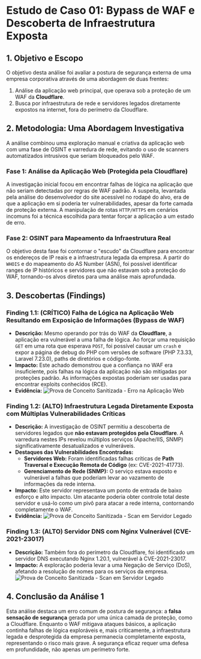# Estudo de Caso 01: Bypass de WAF e Descoberta de Infraestrutura Exposta

## 1. Objetivo e Escopo

O objetivo desta análise foi avaliar a postura de segurança externa de uma empresa corporativa através de uma abordagem de duas frentes:
1.  Análise da aplicação web principal, que operava sob a proteção de um WAF da **Cloudflare**.
2.  Busca por infraestrutura de rede e servidores legados diretamente expostos na internet, fora do perímetro da Cloudflare.

## 2. Metodologia: Uma Abordagem Investigativa

A análise combinou uma exploração manual e criativa da aplicação web com uma fase de OSINT e varredura de rede, evitando o uso de scanners automatizados intrusivos que seriam bloqueados pelo WAF.

### Fase 1: Análise da Aplicação Web (Protegida pela Cloudflare)
A investigação inicial focou em encontrar falhas de lógica na aplicação que não seriam detectadas por regras de WAF padrão. A suspeita, levantada pela análise do desenvolvedor do site acessível no rodapé do alvo, era de que a aplicação em si poderia ter vulnerabilidades, apesar da forte camada de proteção externa. A manipulação de rotas `HTTP/HTTPS` em cenários incomuns foi a técnica escolhida para tentar forçar a aplicação a um estado de erro.

### Fase 2: OSINT para Mapeamento da Infraestrutura Real
O objetivo desta fase foi contornar o "escudo" da Cloudflare para encontrar os endereços de IP reais e a infraestrutura legada da empresa. A partir do `WHOIS` e do mapeamento do AS Number (ASN), foi possível identificar ranges de IP históricos e servidores que não estavam sob a proteção do WAF, tornando-os alvos diretos para uma análise mais aprofundada.

## 3. Descobertas (Findings)

### Finding 1.1: (CRÍTICO) Falha de Lógica na Aplicação Web Resultando em Exposição de Informações (Bypass de WAF)
* **Descrição:** Mesmo operando por trás do WAF da **Cloudflare**, a aplicação era vulnerável a uma falha de lógica. Ao forçar uma requisição `GET` em uma rota que esperava `POST`, foi possível causar um `crash` e expor a página de debug do PHP com versões de software (PHP 7.3.33, Laravel 7.23.0), paths de diretórios e código-fonte.
* **Impacto:** Este achado demonstrou que a confiança no WAF era insuficiente, pois falhas na lógica da aplicação não são mitigadas por proteções padrão. As informações expostas poderiam ser usadas para encontrar exploits conhecidos (RCE).
* **Evidência:**
    ![Prova de Conceito Sanitizada - Erro na Aplicação Web](./evidence/webapp-vulneravel.png)

### Finding 1.2: (ALTO) Infraestrutura Legada Diretamente Exposta com Múltiplas Vulnerabilidades Críticas
* **Descrição:** A investigação de OSINT permitiu a descoberta de servidores legados que **não estavam protegidos pela Cloudflare**. A varredura nestes IPs revelou múltiplos serviços (Apache/IIS, SNMP) significativamente desatualizados e vulneráveis.
* **Destaques das Vulnerabilidades Encontradas:**
  * **Servidores Web:** Foram identificadas falhas críticas de **Path Traversal e Execução Remota de Código** (ex: CVE-2021-41773).
  * **Gerenciamento de Rede (SNMP):** O serviço estava exposto e vulnerável a falhas que poderiam levar ao vazamento de informações da rede interna.
* **Impacto:** Este servidor representava um ponto de entrada de baixo esforço e alto impacto. Um atacante poderia obter controle total deste servidor e usá-lo como um pivô para atacar a rede interna, contornando completamente o WAF.
* **Evidência:**
    ![Prova de Conceito Sanitizada - Scan em Servidor Legado](./evidence/vulnerabilidades-encontrada-rede.png)

### Finding 1.3: (ALTO) Servidor DNS com Nginx Vulnerável (CVE-2021-23017)
* **Descrição:** Também fora do perímetro da Cloudflare, foi identificado um servidor DNS executando Nginx 1.20.1, vulnerável à CVE-2021-23017.
* **Impacto:** A exploração poderia levar a uma Negação de Serviço (DoS), afetando a resolução de nomes para os serviços da empresa.
    ![Prova de Conceito Sanitizada - Scan em Servidor Legado](./evidence/Ngnix-vulneravel.png)

## 4. Conclusão da Análise 1

Esta análise destaca um erro comum de postura de segurança: a **falsa sensação de segurança** gerada por uma única camada de proteção, como a Cloudflare. Enquanto o WAF mitigava ataques básicos, a aplicação continha falhas de lógica exploráveis e, mais criticamente, a infraestrutura legada e desprotegida da empresa permanecia completamente exposta, representando o risco mais grave. A segurança eficaz requer uma defesa em profundidade, não apenas um perímetro forte.
